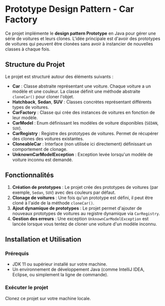 # Prototype Design Pattern - Car Factory

Ce projet implémente le **design pattern Prototype** en Java pour gérer une série de voitures et leurs clones. L'idée principale est d'avoir des prototypes de voitures qui peuvent être clonées sans avoir à instancier de nouvelles classes à chaque fois.

## Structure du Projet

Le projet est structuré autour des éléments suivants :

- **Car** : Classe abstraite représentant une voiture. Chaque voiture a un modèle et une couleur. La classe définit une méthode abstraite `cloneCar()` pour cloner l'objet.
- **Hatchback**, **Sedan**, **SUV** : Classes concrètes représentant différents types de voitures.
- **CarFactory** : Classe qui crée des instances de voitures en fonction de leur modèle.
- **CarModel** : Enum définissant les modèles de voiture disponibles (`SEDAN`, `SUV`).
- **CarRegistry** : Registre des prototypes de voitures. Permet de récupérer des clones des voitures existantes.
- **CloneableCar** : Interface (non utilisée ici directement) définissant un comportement de clonage.
- **UnknownCarModelException** : Exception levée lorsqu'un modèle de voiture inconnu est demandé.

## Fonctionnalités

1. **Création de prototypes** : Le projet crée des prototypes de voitures (par exemple, `Sedan`, `SUV`) avec des couleurs par défaut.
2. **Clonage de voitures** : Une fois qu'un prototype est défini, il peut être cloné à l'aide de la méthode `cloneCar()`.
3. **Ajout dynamique de prototypes** : Le projet permet d'ajouter de nouveaux prototypes de voitures au registre dynamique via `CarRegistry`.
4. **Gestion des erreurs** : Une exception `UnknownCarModelException` est lancée lorsque vous tentez de cloner une voiture d'un modèle inconnu.

## Installation et Utilisation

### Prérequis

- JDK 11 ou supérieur installé sur votre machine.
- Un environnement de développement Java (comme IntelliJ IDEA, Eclipse, ou simplement la ligne de commande).

### Exécuter le projet

Clonez ce projet sur votre machine locale.
   ```bash

